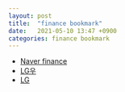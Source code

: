 ```yaml
---
layout: post
title:  "finance bookmark"
date:   2021-05-10 13:47 +0900
categories: finance bookmark
---
```


- [Naver finance][home-finance]
- [LG우][lg-w] 
- [LG][lg]

[home-finance]: https://finance.naver.com
[lg-w]: https://finance.naver.com/item/main.nhn?code=003555
[lg]: https://finance.naver.com/item/main.nhn?code=003550